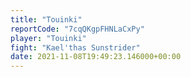 ```yaml
---
title: "Touinki"
reportCode: "7cqQKgpFHNLaCxPy"
player: "Touinki"
fight: "Kael'thas Sunstrider"
date: 2021-11-08T19:49:23.146000+00:00
---
```

